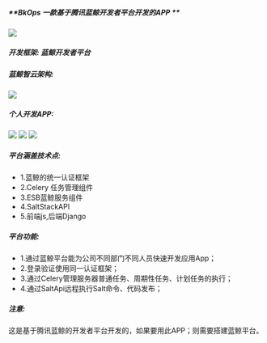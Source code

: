 ##### **BkOps 一款基于腾讯蓝鲸开发者平台开发的APP **
![](https://github.com/guomaoqiu/Blueking_Project_DevopsPlatform/raw/master/screenshots/bkops.png)

 
##### 开发框架: 蓝鲸开发者平台
##### 蓝鲸智云架构:
![](https://github.com/guomaoqiu/Blueking_Project_DevopsPlatform/raw/master/screenshots/blueking_dev.jpeg)
##### 个人开发APP:
![](https://github.com/guomaoqiu/Blueking_Project_DevopsPlatform/raw/master/screenshots/3.jpeg)
![](https://github.com/guomaoqiu/Blueking_Project_DevopsPlatform/raw/master/screenshots/1.jpeg)
![](https://github.com/guomaoqiu/Blueking_Project_DevopsPlatform/raw/master/screenshots/2.jpeg)
##### 平台涵盖技术点:
* 1.蓝鲸的统一认证框架
* 2.Celery 任务管理组件
* 3.ESB蓝鲸服务组件
* 4.SaltStackAPI
* 5.前端js,后端Django

##### 平台功能:
* 1.通过蓝鲸平台能为公司不同部门不同人员快速开发应用App；
* 2.登录验证使用同一认证框架；
* 3.通过Celery管理服务器普通任务、周期性任务、计划任务的执行；
* 4.通过SaltApi远程执行Salt命令、代码发布；

##### 注意: 
这是基于腾讯蓝鲸的开发者平台开发的，如果要用此APP；则需要搭建蓝鲸平台。


